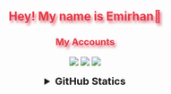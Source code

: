 <h2 align="center" style="color:#e63946;text-shadow: 3px 4px 4px rgba(205, 50, 70, 0.7);">Hey! My name is Emirhan👋</h2>

<h3 align="center" style="color:#e63946;text-shadow: 3px 4px 4px rgba(205, 50, 70, 0.7);">My Accounts</h3>
<p align="center">
<a href="https://steamcommunity.com/id/emogooo/" target"blank_"><img src="https://img.shields.io/badge/steam%20-171a21.svg?&style=for-the-badge&logo=steam&logoColor=white"></a>
<a href="https://www.youtube.com/@emogo" target"blank_"><img src="https://img.shields.io/badge/youtube%20-171a21.svg?&style=for-the-badge&logo=youtube&logoColor=red"></a>
<a href="https://www.linkedin.com/in/emogo/" target"blank_"><img src="https://img.shields.io/badge/linkedin%20-171a21.svg?&style=for-the-badge&logo=linkedin&logoColor=blue"></a>
<br>
</p>

<details align="center">
  <summary style="font-weight: bold; font-size: 18px">GitHub Statics</summary>
<img src="https://github-readme-stats.vercel.app/api?username=emogooo&show_icons=true&theme=tokyonight" width="%100" height="150px" alt="stats" />
<img src="https://github-readme-stats.vercel.app/api/top-langs/?username=emogooo&layout=compact&theme=tokyonight" width="%100" height="150px" alt="stats" />
<img src="https://github-profile-trophy.vercel.app/?username=emogooo&theme=nord" width="%100" height="150px" alt="stats" />
</details>
